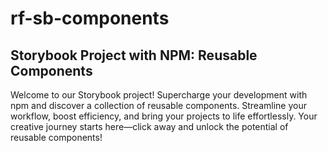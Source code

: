 # rf-sb-components

## Storybook Project with NPM: Reusable Components

Welcome to our Storybook project! Supercharge your development with npm and discover a collection of reusable components. 
Streamline your workflow, boost efficiency, and bring your projects to life effortlessly.
Your creative journey starts here—click away and unlock the potential of reusable components!


